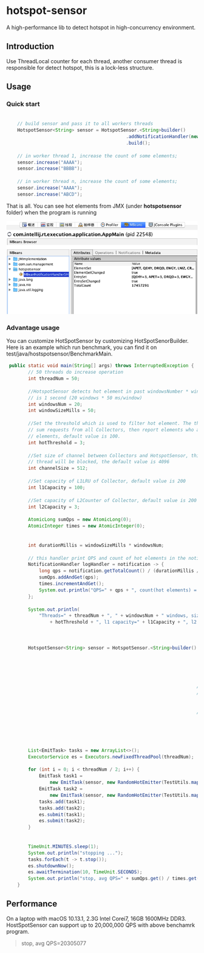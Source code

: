 # hotspot-sensor

A high-performance lib  to detect hotspot in high-concurrency environment.

## Introduction

Use ThreadLocal counter for each thread, another consumer thread is responsible for detect hotspot, this is a lock-less structure.

## Usage

### Quick start

```java

	// build sensor and pass it to all workers threads
	HotspotSensor<String> sensor = HotspotSensor.<String>builder()
											.addNotificationHandler(new MBeanNotificationHandler<>()
											.build();
	
	// in worker thread 1, increase the count of some elements;
	sensor.increase("AAAA"); 
	sensor.increase("BBBB"); 
	
	// in worker thread n, increase the count of some elements;
	sensor.increase("AAAA"); 
	sensor.increase("ABCD"); 
```
That is all. You can see hot elements from JMX (under **hotspotsensor** folder) when the program is running

![img](doc/jmx.png)

### Advantage usage

You can customize HotSpotSensor by customizing HotSpotSenorBuilder. Here is an example which run benchmark, you can find it on test/java/hostspotsensor/BenchmarkMain.

```java
 public static void main(String[] args) throws InterruptedException {
        // 50 threads do increase operation
        int threadNum = 50;

        //HotspotSensor detects hot element in past windowsNumber * windowSizeMills milliseconds, the default value
        // is 1 second (20 windows * 50 ms/window)
        int windowsNum = 20;
        int windowSizeMills = 50;

        //Set the threshold which is used to filter hot element. The threshold works on global scope, HotspotSensor
        // sum requests from all Collectors, then report elements who are accessed more then hotThreshold as HOT
        // elements, default value is 100.
        int hotThreshold = 3;

        //Set size of channel between Collectors and HotspotSensor, this must be bigger enough or some collector
        // thread will be blocked, the default value is 4096
        int channelSize = 512;

        //Set capacity of L1LRU of Collector, default value is 200
        int l1Capacity = 100;

        //Set capacity of L2Counter of Collector, default value is 200
        int l2Capacity = 3;

        AtomicLong sumQps = new AtomicLong(0);
        AtomicInteger times = new AtomicInteger(0);


        int durationMillis = windowSizeMills * windowsNum;

        // this handler print QPS and count of hot elements in the notification
        NotificationHandler logHandler = notification -> {
            long qps = notification.getTotalCount() / (durationMillis / 1000);
            sumQps.addAndGet(qps);
            times.incrementAndGet();
            System.out.println("QPS=" + qps + ", count(hot elements) = " + notification.getElementSet().size());
        };

        System.out.println(
            "Threads=" + threadNum + ", " + windowsNum + " windows, size=" + windowsNum + " ms , threads ="
                + hotThreshold + ", l1 capacity=" + l1Capacity + ", l2 capacity=" + l2Capacity);



        HotspotSensor<String> sensor = HotspotSensor.<String>builder().setWindowsNumber(windowsNum)
                                                                      .setWindowSizeMills(windowSizeMills)
                                                                      .setHotThreshold(hotThreshold)
                                                                      .setChannelSize(channelSize)
                                                                      .setL1Capacity(l1Capacity)
                                                                      .setL2Capacity(l2Capacity)
                                                                      // view notification detail by
                                                                      // jvisualvm or jconsole
                                                                      .addNotificationHandler(
                                                                          new MBeanNotificationHandler<>())
                                                                      // log QPS and hot
                                                                      .addNotificationHandler(logHandler)
                                                                      .build();



        List<EmitTask> tasks = new ArrayList<>();
        ExecutorService es = Executors.newFixedThreadPool(threadNum);

        for (int i = 0; i < threadNum / 2; i++) {
            EmitTask task1 =
                new EmitTask(sensor, new RandomHotEmitter(TestUtils.map("AAAA", 0.001d, "BBBB", 0.001d)), -1, -1);
            EmitTask task2 =
                new EmitTask(sensor, new RandomHotEmitter(TestUtils.map("AAAA", 0.002d, "CCCC", 0.0001d)), -1, -1);
            tasks.add(task1);
            tasks.add(task2);
            es.submit(task1);
            es.submit(task2);
        }


        TimeUnit.MINUTES.sleep(1);
        System.out.println("stopping ...");
        tasks.forEach(t -> t.stop());
        es.shutdownNow();
        es.awaitTermination(10, TimeUnit.SECONDS);
        System.out.println("stop, avg QPS=" + sumQps.get() / times.get());
    }
```

## Performance

On a laptop with macOS 10.13.1, 2.3G Intel Corei7, 16GB 1600MHz DDR3. HostSpotSensor can support up to 20,000,000 QPS with above benchamrk program.

>stop, avg QPS=20305077

